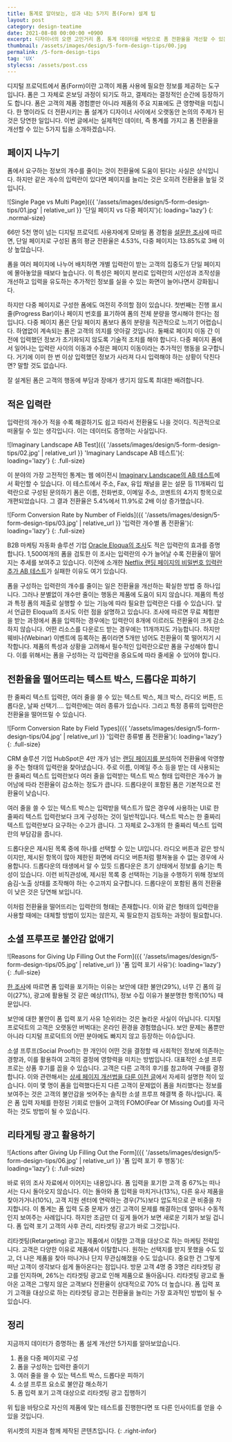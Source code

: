 ```yaml
---
title: 통계로 알아보는, 성과 내는 5가지 폼(Form) 설계 팁
layout: post
category: design-teatime
date: 2021-08-08 00:00:00 +0900
excerpt: 디자이너의 오랜 고민거리 폼. 통계 데이터를 바탕으로 폼 전환율을 개선할 수 있는 5가지 팁을 준비했습니다.
thumbnail: /assets/images/design/5-form-design-tips/00.jpg
permalink: /5-form-design-tips
tag: 'UX'
stylecss: /assets/post.css
---
```


디지털 프로덕트에서 폼(Form)이란 고객이 제품 사용에 필요한 정보를 제공하는 도구입니다. 폼은 그 자체로 온보딩 과정이 되기도 하고, 결제라는 결정적인 순간에 등장하기도 합니다. 폼은 고객의 제품 경험뿐만 아니라 제품의 주요 지표에도 큰 영향력을 미칩니다. 한 명이라도 더 전환시키는 폼 설계가 디자이너 사이에서 오랫동안 논의의 주제가 된 것은 당연한 일입니다. 이번 글에서는 실제적인 데이터, 즉 통계를 가지고 폼 전환율을 개선할 수 있는 5가지 팁을 소개하겠습니다.

## 페이지 나누기

폼에서 요구하는 정보의 개수를 줄이는 것이 전환율에 도움이 된다는 사실은 상식입니다. 하지만 같은 개수의 입력란이 있다면 페이지를 늘리는 것은 오히려 전환율을 높일 것입니다.

![Single Page vs Multi Page]({{ '/assets/images/design/5-form-design-tips/01.jpg' | relative_url }} '단일 페이지 vs 다중 페이지'){: loading='lazy'}
{: .normal-size}

66만 5천 명이 넘는 디지털 프로덕트 사용자에게 모바일 폼 경험을 <a title='formstack, 2015 - The Form Conversion Report' href='https://www.formstack.com/resources/report-form-conversion' target='_blank' rel='noopener'>설문한 조사</a>에 따르면, 단일 페이지로 구성된 폼의 평균 전환율은 4.53%, 다중 페이지는 13.85%로 3배 이상 높았습니다.

폼을 여러 페이지에 나누어 배치하면 개별 입력란이 받는 고객의 집중도가 단일 페이지에 몰아놓았을 때보다 높습니다. 이 특성은 페이지 분리로 입력란의 시인성과 조작성을 개선하고 입력을 유도하는 추가적인 정보를 실을 수 있는 화면이 늘어나면서 강화됩니다.

하지만 다중 페이지로 구성한 폼에도 여전히 주의할 점이 있습니다. 첫번째는 진행 표시줄(Progress Bar)이나 페이지 번호를 표기하여 폼의 전체 분량을 명시해야 한다는 점입니다. 다중 페이지 폼은 단일 페이지 폼보다 폼의 분량을 직관적으로 느끼기 어렵습니다. 하염없이 계속되는 폼은 고객의 의지를 앗아갈 것입니다. 둘째로 페이지 이동 간 이전에 입력했던 정보가 초기화되지 않도록 기술적 조치를 해야 합니다. 다중 페이지 폼에서 일어나는 입력란 사이의 이동과 수정은 페이지 이동이라는 추가적인 행동을 요구합니다. 거기에 이미 한 번 이상 입력했던 정보가 사라져 다시 입력해야 하는 상황이 닥친다면? 말할 것도 없습니다.

잘 설계된 폼은 고객의 행동에 부담과 장애가 생기지 않도록 최대한 배려합니다.

## 적은 입력란

입력란의 개수가 적을 수록 해결하기도 쉽고 따라서 전환율도 나을 것이다. 직관적으로 떠올릴 수 있는 생각입니다. 이는 데이터도 증명하는 사실입니다.

![Imaginary Landscape AB Test]({{ '/assets/images/design/5-form-design-tips/02.jpg' | relative_url }} 'Imaginary Landscape AB 테스트'){: loading='lazy'}
{: .full-size}

이 분야의 가장 고전적인 통계는 웹 에이전시 <a title='Brian Moloney(Imaginary Landscape), 2008 - Fewer fields in a contact form sharply increases conversions' href='https://www.imagescape.com/media/filer_public/06/94/0694c7f4-8914-4598-8871-b857fbc12737/form_case_study.pdf' target='_blank' rel='noopener'>Imaginary Landscape의 AB 테스트</a>에서 확인할 수 있습니다. 이 테스트에서 주소, Fax, 유입 채널을 묻는 설문 등 11개짜리 입력란으로 구성된 문의하기 폼은 이름, 전화번호, 이메일 주소, 코멘트의 4가지 항목으로 개편되었습니다. 그 결과 전환율은 5.4%에서 11.9%로 2배 이상 증가했습니다.

![Form Conversion Rate by Number of Fields]({{ '/assets/images/design/5-form-design-tips/03.jpg' | relative_url }} '입력란 개수별 폼 전환율'){: loading='lazy'}
{: .full-size}

B2B 마케팅 자동화 솔루션 기업 <a title='Egan Cheung(Eloqua), 2011 - How Many Fields Belong On Your Landing Pages? [Chart]' href='https://blogs.oracle.com/marketingcloud/post/how-many-fields-belong-on-your-landing-pages-chart' target='_blank' rel='noopener'>Oracle Eloqua의 조사</a>도 적은 입력란의 효과를 증명합니다. 1,500여개의 폼을 검토한 이 조사는 입력란의 수가 늘어날 수록 전환율이 떨어지는 추세를 보여주고 있습니다. 이전에 소개한 <a title='매거진 입맛 - 당장 활용하는 12가지 AB 테스트 사례' href='/12-ab-test-cases' target='_blank' rel='noopener'>Netflix 랜딩 페이지의 비밀번호 입력란 추가 AB 테스트</a>가 실패한 이유도 여기 있습니다.

폼을 구성하는 입력란의 개수를 줄이는 일은 전환율을 개선하는 확실한 방법 중 하나입니다. 그러나 분별없이 개수만 줄이는 행동은 제품에 도움이 되지 않습니다. 제품의 특성과 특정 폼의 제출로 실행할 수 있는 기능에 따라 필요한 입력란은 다를 수 있습니다. 앞서 언급한 Eloqua의 조사도 이런 점을 설명하고 있습니다. 조사에 따르면 무료 체험판을 받는 과정에서 폼을 입력하는 경우에는 입력란이 8개에 이르러도 전환율이 크게 감소하지 않습니다. 어떤 리소스를 다운로드 받는 경우에는 11개까지도 가능합니다. 하지만 웨비나(Webinar) 이벤트에 등록하는 폼이라면 5개만 넘어도 전환율이 쭉 떨어지기 시작합니다. 제품의 특성과 상황을 고려해서 필수적인 입력란으로만 폼을 구성해야 합니다. 이를 위해서는 폼을 구성하는 각 입력란을 중요도에 따라 줄세울 수 있어야 합니다.

## 전환율을 떨어뜨리는 텍스트 박스, 드롭다운 피하기

한 줄짜리 텍스트 입력란, 여러 줄을 쓸 수 있는 텍스트 박스, 체크 박스, 라디오 버튼, 드롭다운, 날짜 선택기…. 입력란에는 여러 종류가 있습니다. 그리고 특정 종류의 입력란은 전환율을 떨어뜨릴 수 있습니다.

![Form Conversion Rate by Field Types]({{ '/assets/images/design/5-form-design-tips/04.jpg' | relative_url }} '입력란 종류별 폼 전환율'){: loading='lazy'}
{: .full-size}

CRM 솔루션 기업 HubSpot은 4만 개가 넘는 <a title='Dan Zarrella(HubSpot), 2021 - Which Types of Form Fields Lower Landing Page Conversions?' href='https://blog.hubspot.com/blog/tabid/6307/bid/6746/Which-Types-of-Form-Fields-Lower-Landing-Page-Conversions.aspx' target='_blank' rel='noopener'>랜딩 페이지를 분석</a>하여 전환율에 악영향을 주는 형태의 입력란을 찾아냈습니다. 주로 이름, 이메일 주소 등을 받는 데 사용되는 한 줄짜리 텍스트 입력란보다 여러 줄을 입력받는 텍스트 박스 형태 입력란은 개수가 늘어남에 따라 전환율이 감소하는 정도가 큽니다. 드롭다운이 포함된 폼은 기본적으로 전환율이 낮습니다.

여러 줄을 쓸 수 있는 텍스트 박스는 입력받을 텍스트가 많은 경우에 사용하는 UI로 한 줄짜리 텍스트 입력란보다 크게 구성하는 것이 일반적입니다. 텍스트 박스는 한 줄짜리 텍스트 입력란보다 요구하는 수고가 큽니다. 그 자체로 2~3개의 한 줄짜리 텍스트 입력란의 부담감을 줍니다.

드롭다운은 제시된 목록 중에 하나를 선택할 수 있는 UI입니다. 라디오 버튼과 같은 방식이지만, 제시된 항목이 많아 제한된 화면에 라디오 버튼처럼 펼쳐놓을 수 없는 경우에 사용합니다. 드롭다운의 태생에서 알 수 있듯 드롭다운은 초기 상태에서 정보를 숨기는 특성이 있습니다. 이런 비직관성에, 제시된 목록 중 선택하는 기능을 수행하기 위해 정보의 숨김-노출 상태를 조작해야 하는 수고까지 요구합니다. 드롭다운이 포함된 폼의 전환율이 낮은 것은 당연해 보입니다.

이처럼 전환율을 떨어뜨리는 입력란의 형태는 존재합니다. 이와 같은 형태의 입력란을 사용할 때에는 대체할 방법이 있지는 않은지, 꼭 필요한지 검토하는 과정이 필요합니다.

## 소셜 프루프로 불안감 없애기

![Reasons for Giving Up Filling Out the Form]({{ '/assets/images/design/5-form-design-tips/05.jpg' | relative_url }} '폼 입력 포기 사유'){: loading='lazy'}
{: .full-size}

<a title='Michelle Delgado(THE MANIFEST), 2018 - 6 Steps for Avoiding Online Form Abandonment' href='https://themanifest.com/web-design/6-steps-avoiding-online-form-abandonment' target='_blank' rel='noopener'>한 조사</a>에 따르면 폼 입력을 포기하는 이유는 보안에 대한 불안(29%), 너무 긴 폼의 길이(27%), 광고에 활용될 것 같은 예상(11%), 정보 수집 이유가 불분명한 항목(10%) 때문입니다.

보안에 대한 불안이 폼 입력 포기 사유 1순위라는 것은 놀라운 사실이 아닙니다. 디지털 프로덕트의 고객은 오랫동안 버벅대는 온라인 환경을 경험했습니다. 보안 문제는 폼뿐만 아니라 디지털 프로덕트의 어떤 분야에도 빠지지 않고 등장하는 이슈입니다.

소셜 프루프(Social Proof)는 한 개인이 어떤 것을 결정할 때 사회적인 정보에 의존하는 경향과, 이를 활용하여 고객의 결정에 영향력을 미치는 방법입니다. 대표적인 소셜 프루프로는 상품 후기를 꼽을 수 있습니다. 고객은 다른 고객의 후기를 참고하여 구매를 결정합니다. 이와 관련해서는 <a title='매거진 입맛 - 전환율 높이는 상세 페이지 디자인. 바로 써보는 3가지 방법' href='/product-page-tips' target='_blank' rel='noopener'>상세 페이지 개선법을 다룬 이전 글</a>에서 자세히 설명한 적이 있습니다. 이미 몇 명이 폼을 입력했다든지 다른 고객이 문제없이 폼을 처리했다는 정보를 보여주는 것은 고객의 불안감을 씻어주는 솔직한 소셜 프루프 해결책 중 하나입니다. 혹은 폼 입력 자체를 한정된 기회로 만들어 고객의 FOMO(Fear Of Missing Out)를 자극하는 것도 방법이 될 수 있습니다.

## 리타게팅 광고 활용하기

![Actions after Giving Up Filling Out the Form]({{ '/assets/images/design/5-form-design-tips/06.jpg' | relative_url }} '폼 입력 포기 후 행동'){: loading='lazy'}
{: .full-size}

바로 위의 조사 자료에서 이어지는 내용입니다. 폼 입력을 포기한 고객 중 67%는 떠나서는 다시 돌아오지 않습니다. 이는 돌아와 폼 입력을 마치거나(13%), 다른 유사 제품을 찾아가거나(10%), 고객 지원 센터에 연락하는 경우(7%)보다 압도적으로 큰 비중을 차지합니다. 이 통계는 폼 입력 도중 문제가 생긴 고객이 문제를 해결하는데 얼마나 수동적인지 보여주는 사례입니다. 하지만 조금만 더 깊게 들어가 보면 새로운 기회가 보일 겁니다. 폼 입력 포기 고객의 사후 관리, 리타겟팅 광고가 바로 그것입니다.

리타겟팅(Retargeting) 광고는 제품에서 이탈한 고객을 대상으로 하는 마케팅 전략입니다. 고객은 다양한 이유로 제품에서 이탈합니다. 원하는 선택지를 받지 못했을 수도 있고, 더 나은 제품을 찾아 떠나거나 단지 무관심해졌을 수도 있습니다. 중요한 건 그렇게 떠난 고객이 생각보다 쉽게 돌아온다는 점입니다. 방문 고객 4명 중 3명은 리타겟팅 광고를 인지하며, 26%는 리타겟팅 광고로 인해 제품으로 돌아옵니다. 리타겟팅 광고로 돌아온 고객은 그렇지 않은 고객보다 전환율이 상대적으로 70% 더 높습니다. 폼 입력 포기 고객을 대상으로 하는 리타겟팅 광고는 전환율을 늘리는 가장 효과적인 방법이 될 수 있습니다.

## 정리

지금까지 데이터가 증명하는 폼 설계 개선안 5가지를 알아보았습니다.

1. 폼을 다중 페이지로 구성
2. 폼을 구성하는 입력란 줄이기
3. 여러 줄을 쓸 수 있는 텍스트 박스, 드롭다운 피하기
4. 소셜 프루프 요소로 불안감 해소하기
5. 폼 입력 포기 고객 대상으로 리타겟팅 광고 집행하기

위 팁을 바탕으로 자신의 제품에 맞는 테스트를 진행한다면 또 다른 인사이트를 얻을 수 있을 것입니다.

위시켓의 지원과 함께 제작된 콘텐츠입니다.
{: .right-infor}